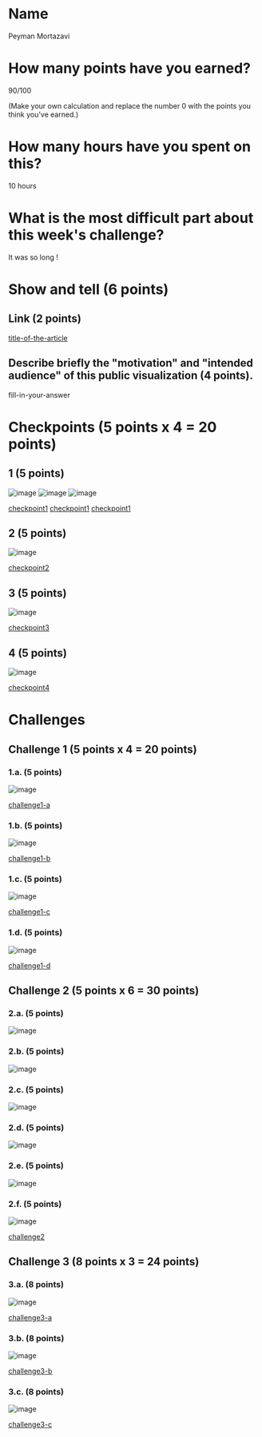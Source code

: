 # Name

Peyman Mortazavi

# How many points have you earned?

90/100

(Make your own calculation and replace the number 0 with the points you think you've earned.)

# How many hours have you spent on this?

10 hours

# What is the most difficult part about this week's challenge?

It was so long !

# Show and tell (6 points)

## Link (2 points)

[title-of-the-article](http://link-to-an-example-of-big-data-visualization-in-a-public-space)

## Describe briefly the "motivation" and "intended audience" of this public visualization (4 points).

fill-in-your-answer

# Checkpoints (5 points x 4 = 20 points)

## 1 (5 points)

![image](https://dl.dropboxusercontent.com/u/44502811/Big%20Data%20ScreenShots/Week%208/checkpoint1-a.png)
![image](https://dl.dropboxusercontent.com/u/44502811/Big%20Data%20ScreenShots/Week%208/checkpoint1-b.png)
![image](https://dl.dropboxusercontent.com/u/44502811/Big%20Data%20ScreenShots/Week%208/checkpoint1-c.png)

[checkpoint1](checkpoint1-a.html)
[checkpoint1](checkpoint1-b.html)
[checkpoint1](checkpoint1-c.html)

## 2 (5 points)

![image](image.png?raw=true)

[checkpoint2](checkpoint2.html)

## 3 (5 points)

![image](image.png?raw=true)

[checkpoint3](checkpoint3.html)

## 4 (5 points)

![image](image.png?raw=true)

[checkpoint4](checkpoint4.html)

# Challenges

## Challenge 1 (5 points x 4 = 20 points)

### 1.a. (5 points)

![image](image.png?raw=true)

[challenge1-a](challenge1-a.html)

### 1.b. (5 points)

![image](image.png?raw=true)

[challenge1-b](checkpoint1-b.html)

### 1.c. (5 points)

![image](image.png?raw=true)

[challenge1-c](checkpoint1-c.html)

### 1.d. (5 points)

![image](image.png?raw=true)

[challenge1-d](checkpoint1-d.html)

## Challenge 2 (5 points x 6 = 30 points)

### 2.a. (5 points)

![image](image.png?raw=true)

### 2.b. (5 points)

![image](image.png?raw=true)

### 2.c. (5 points)

![image](image.png?raw=true)

### 2.d. (5 points)

![image](image.png?raw=true)

### 2.e. (5 points)

![image](image.png?raw=true)

### 2.f. (5 points)

![image](image.png?raw=true)

[challenge2](checkpoint2.html)

## Challenge 3 (8 points x 3 = 24 points)

### 3.a. (8 points)

![image](image.png?raw=true)

[challenge3-a](checkpoint3-a.html)

### 3.b. (8 points)

![image](image.png?raw=true)

[challenge3-b](checkpoint3-b.html)

### 3.c. (8 points)

![image](image.png?raw=true)

[challenge3-c](checkpoint3-c.html)
